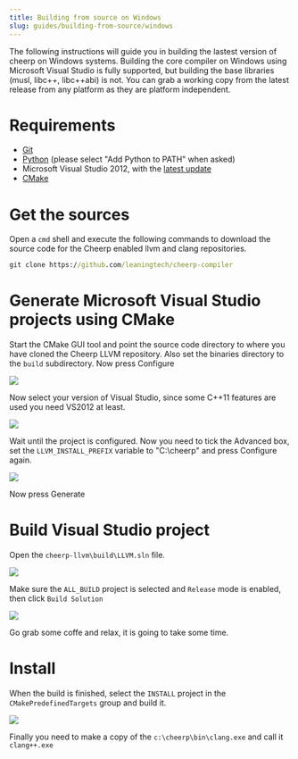 ```yaml
---
title: Building from source on Windows
slug: guides/building-from-source/windows
---
```


The following instructions will guide you in building the lastest version of cheerp on Windows systems. Building the core compiler on Windows using Microsoft Visual Studio is fully supported, but building the base libraries (musl, libc++, libc++abi) is not. You can grab a working copy from the latest release from any platform as they are platform independent.

# Requirements

- [Git](http://git-scm.com/download/win)
- [Python](https://www.python.org) (please select "Add Python to PATH" when asked)
- Microsoft Visual Studio 2012, with the [latest update](http://www.microsoft.com/en-us/download/details.aspx?id=39305)
- [CMake](http://www.cmake.org)

# Get the sources

Open a `cmd` shell and execute the following commands to download the source code for the Cheerp enabled llvm and clang repositories.

```cmd
git clone https://github.com/leaningtech/cheerp-compiler
```

# Generate Microsoft Visual Studio projects using CMake

Start the CMake GUI tool and point the source code directory to where you have cloned the Cheerp LLVM repository. Also set the binaries directory to the `build` subdirectory. Now press Configure

![](/cheerp/assets/cmake1.png)

Now select your version of Visual Studio, since some C++11 features are used you need VS2012 at least.

![](/cheerp/assets/cmake2.png)

Wait until the project is configured. Now you need to tick the Advanced box, set the `LLVM_INSTALL_PREFIX` variable to "C:\cheerp\" and press Configure again.

![](/cheerp/assets/cmake3.png)

Now press Generate

# Build Visual Studio project

Open the `cheerp-llvm\build\LLVM.sln` file.

![](/cheerp/assets/cmake5.png)

Make sure the `ALL_BUILD` project is selected and `Release` mode is enabled, then click `Build Solution`

![](/cheerp/assets/cmake6.png)

Go grab some coffe and relax, it is going to take some time.

# Install

When the build is finished, select the `INSTALL` project in the `CMakePredefinedTargets` group and build it.

![](/cheerp/assets/cmake7.png)

Finally you need to make a copy of the `c:\cheerp\bin\clang.exe` and call it `clang++.exe`
